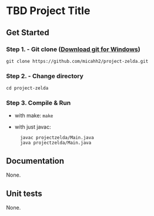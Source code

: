 # TBD Project Title

## Get Started

### Step 1. - Git clone ([Download git for Windows](https://git-scm.com/downloads))

    git clone https://github.com/micahh2/project-zelda.git

### Step 2. - Change directory

    cd project-zelda

### Step 3. Compile & Run

- with make: `make`
- with just javac:

        javac projectzelda/Main.java
        java projectzelda/Main.java

## Documentation

None.

## Unit tests

None.
